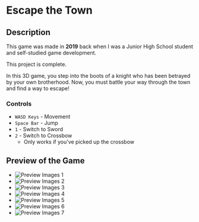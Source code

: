 # Escape the Town

## Description

This game was made in **2019** back when I was a Junior High School student and self-studied game development.

This project is complete.

In this 3D game, you step into the boots of a knight who has been betrayed by your own brotherhood. Now, you must battle your way through the town and find a way to escape!

### Controls

- `WASD Keys` - Movement
- `Space Bar` - Jump
- `1` - Switch to Sword
- `2` - Switch to Crossbow
  - Only works if you've picked up the crossbow

## Preview of the Game

- ![Preview Images 1](Images/Preview_1.png)
- ![Preview Images 2](Images/Preview_2.png)
- ![Preview Images 3](Images/Preview_3.png)
- ![Preview Images 4](Images/Preview_4.png)
- ![Preview Images 5](Images/Preview_5.png)
- ![Preview Images 6](Images/Preview_6.png)
- ![Preview Images 7](Images/Preview_7.png)
